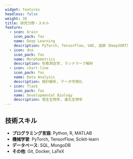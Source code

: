 ```yaml
---
widget: features
headless: false
weight: 30
title: 研究分野・スキル
feature:
  - icon: brain
    icon_pack: fas
    name: Deep Learning
    description: PyTorch, TensorFlow, VAE, 追跡（DeepSORT）
  - icon: dna
    icon_pack: fas
    name: Morphometrics
    description: 形態測定学, ランドマーク解析
  - icon: chart-line
    icon_pack: fas
    name: Data Analysis
    description: 統計解析, データ可視化
  - icon: flask
    icon_pack: fas
    name: Developmental Biology
    description: 発生生物学, 進化生物学
---
```


<div id="skills"></div>

## 技術スキル
- **プログラミング言語**: Python, R, MATLAB
- **機械学習**: PyTorch, TensorFlow, Scikit-learn
- **データベース**: SQL, MongoDB
- **その他**: Git, Docker, LaTeX
